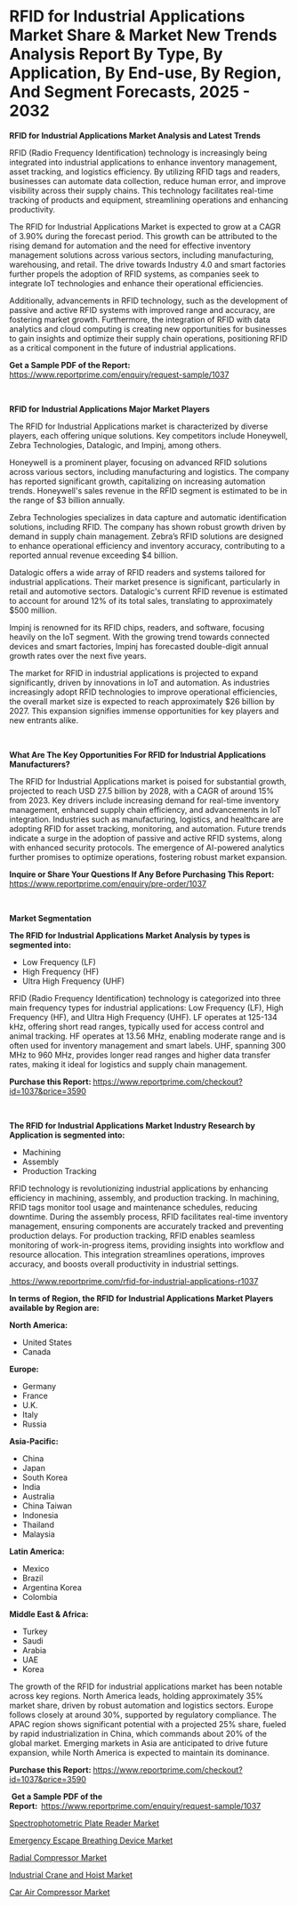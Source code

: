 <p><h1>RFID for Industrial Applications Market Share & Market New Trends Analysis Report By Type, By Application, By End-use, By Region, And Segment Forecasts, 2025 - 2032</h1></p><p><strong>RFID for Industrial Applications Market Analysis and Latest Trends</strong></p>
<p><p>RFID (Radio Frequency Identification) technology is increasingly being integrated into industrial applications to enhance inventory management, asset tracking, and logistics efficiency. By utilizing RFID tags and readers, businesses can automate data collection, reduce human error, and improve visibility across their supply chains. This technology facilitates real-time tracking of products and equipment, streamlining operations and enhancing productivity.</p><p>The RFID for Industrial Applications Market is expected to grow at a CAGR of 3.90% during the forecast period. This growth can be attributed to the rising demand for automation and the need for effective inventory management solutions across various sectors, including manufacturing, warehousing, and retail. The drive towards Industry 4.0 and smart factories further propels the adoption of RFID systems, as companies seek to integrate IoT technologies and enhance their operational efficiencies.</p><p>Additionally, advancements in RFID technology, such as the development of passive and active RFID systems with improved range and accuracy, are fostering market growth. Furthermore, the integration of RFID with data analytics and cloud computing is creating new opportunities for businesses to gain insights and optimize their supply chain operations, positioning RFID as a critical component in the future of industrial applications.</p></p>
<p><strong>Get a Sample PDF of the Report:&nbsp;</strong> <a href="https://www.reportprime.com/enquiry/request-sample/1037?utm_campaign=3346&utm_medium=2&utm_source=Github&utm_content=ia&utm_term=18032025&utm_id=rfid-for-industrial-applications">https://www.reportprime.com/enquiry/request-sample/1037</a></p>
<p>&nbsp;</p>
<p><strong>RFID for Industrial Applications Major Market Players</strong></p>
<p><p>The RFID for Industrial Applications market is characterized by diverse players, each offering unique solutions. Key competitors include Honeywell, Zebra Technologies, Datalogic, and Impinj, among others.</p><p>Honeywell is a prominent player, focusing on advanced RFID solutions across various sectors, including manufacturing and logistics. The company has reported significant growth, capitalizing on increasing automation trends. Honeywell's sales revenue in the RFID segment is estimated to be in the range of $3 billion annually.</p><p>Zebra Technologies specializes in data capture and automatic identification solutions, including RFID. The company has shown robust growth driven by demand in supply chain management. Zebra’s RFID solutions are designed to enhance operational efficiency and inventory accuracy, contributing to a reported annual revenue exceeding $4 billion.</p><p>Datalogic offers a wide array of RFID readers and systems tailored for industrial applications. Their market presence is significant, particularly in retail and automotive sectors. Datalogic's current RFID revenue is estimated to account for around 12% of its total sales, translating to approximately $500 million.</p><p>Impinj is renowned for its RFID chips, readers, and software, focusing heavily on the IoT segment. With the growing trend towards connected devices and smart factories, Impinj has forecasted double-digit annual growth rates over the next five years.</p><p>The market for RFID in industrial applications is projected to expand significantly, driven by innovations in IoT and automation. As industries increasingly adopt RFID technologies to improve operational efficiencies, the overall market size is expected to reach approximately $26 billion by 2027. This expansion signifies immense opportunities for key players and new entrants alike.</p></p>
<p>&nbsp;</p>
<p><strong>What Are The Key Opportunities For RFID for Industrial Applications Manufacturers?</strong></p>
<p><p>The RFID for Industrial Applications market is poised for substantial growth, projected to reach USD 27.5 billion by 2028, with a CAGR of around 15% from 2023. Key drivers include increasing demand for real-time inventory management, enhanced supply chain efficiency, and advancements in IoT integration. Industries such as manufacturing, logistics, and healthcare are adopting RFID for asset tracking, monitoring, and automation. Future trends indicate a surge in the adoption of passive and active RFID systems, along with enhanced security protocols. The emergence of AI-powered analytics further promises to optimize operations, fostering robust market expansion.</p></p>
<p><strong>Inquire or Share Your Questions If Any Before Purchasing This Report:</strong> <a href="https://www.reportprime.com/enquiry/pre-order/1037?utm_campaign=3346&utm_medium=2&utm_source=Github&utm_content=ia&utm_term=18032025&utm_id=rfid-for-industrial-applications">https://www.reportprime.com/enquiry/pre-order/1037</a></p>
<p>&nbsp;</p>
<p><strong>Market Segmentation</strong></p>
<p><strong>The RFID for Industrial Applications Market Analysis by types is segmented into:</strong></p>
<p><ul><li>Low Frequency (LF)</li><li>High Frequency (HF)</li><li>Ultra High Frequency (UHF)</li></ul></p>
<p><p>RFID (Radio Frequency Identification) technology is categorized into three main frequency types for industrial applications: Low Frequency (LF), High Frequency (HF), and Ultra High Frequency (UHF). LF operates at 125-134 kHz, offering short read ranges, typically used for access control and animal tracking. HF operates at 13.56 MHz, enabling moderate range and is often used for inventory management and smart labels. UHF, spanning 300 MHz to 960 MHz, provides longer read ranges and higher data transfer rates, making it ideal for logistics and supply chain management.</p></p>
<p><strong>Purchase this Report:&nbsp;</strong><a href="https://www.reportprime.com/checkout?id=1037&price=3590&utm_campaign=3346&utm_medium=2&utm_source=Github&utm_content=ia&utm_term=18032025&utm_id=rfid-for-industrial-applications">https://www.reportprime.com/checkout?id=1037&price=3590</a></p>
<p>&nbsp;</p>
<p><strong>The RFID for Industrial Applications Market Industry Research by Application is segmented into:</strong></p>
<p><ul><li>Machining</li><li>Assembly</li><li>Production Tracking</li></ul></p>
<p><p>RFID technology is revolutionizing industrial applications by enhancing efficiency in machining, assembly, and production tracking. In machining, RFID tags monitor tool usage and maintenance schedules, reducing downtime. During the assembly process, RFID facilitates real-time inventory management, ensuring components are accurately tracked and preventing production delays. For production tracking, RFID enables seamless monitoring of work-in-progress items, providing insights into workflow and resource allocation. This integration streamlines operations, improves accuracy, and boosts overall productivity in industrial settings.</p></p>
<p><a href="https://www.reportprime.com/rfid-for-industrial-applications-r1037?utm_campaign=3346&utm_medium=2&utm_source=Github&utm_content=ia&utm_term=18032025&utm_id=rfid-for-industrial-applications">&nbsp;https://www.reportprime.com/rfid-for-industrial-applications-r1037</a></p>
<p><strong>In terms of Region, the RFID for Industrial Applications Market Players available by Region are:</strong></p>
<p>
    <p> <strong> North America: </strong>
        <ul>
            <li>United States</li>
            <li>Canada</li>
        </ul>
        </p> 
    <p> <strong> Europe: </strong>
        <ul>
            <li>Germany</li>
            <li>France</li>
            <li>U.K.</li>
            <li>Italy</li>
            <li>Russia</li>
        </ul>
        </p> 
    <p> <strong> Asia-Pacific: </strong>
        <ul>
            <li>China</li>
            <li>Japan</li>
            <li>South Korea</li>
            <li>India</li>
            <li>Australia</li>
            <li>China Taiwan</li>
            <li>Indonesia</li>
            <li>Thailand</li>
            <li>Malaysia</li>
        </ul>
        </p> 
    <p> <strong> Latin America: </strong>
        <ul>
            <li>Mexico</li>
            <li>Brazil</li>
            <li>Argentina Korea</li>
            <li>Colombia</li>
        </ul>
        </p> 
    <p> <strong> Middle East & Africa: </strong>
        <ul>
            <li>Turkey</li>
            <li>Saudi</li>
            <li>Arabia</li>
            <li>UAE</li>
            <li>Korea</li>
        </ul>
    </p>
    </p>
<p><p>The growth of the RFID for industrial applications market has been notable across key regions. North America leads, holding approximately 35% market share, driven by robust automation and logistics sectors. Europe follows closely at around 30%, supported by regulatory compliance. The APAC region shows significant potential with a projected 25% share, fueled by rapid industrialization in China, which commands about 20% of the global market. Emerging markets in Asia are anticipated to drive future expansion, while North America is expected to maintain its dominance.</p></p>
<p><strong>Purchase this Report: </strong><a href="https://www.reportprime.com/checkout?id=1037&price=3590&utm_campaign=3346&utm_medium=2&utm_source=Github&utm_content=ia&utm_term=18032025&utm_id=rfid-for-industrial-applications">https://www.reportprime.com/checkout?id=1037&price=3590</a></p>
<p>&nbsp;<strong>Get a Sample PDF of the Report:&nbsp;&nbsp;</strong><a href="https://www.reportprime.com/enquiry/request-sample/1037?utm_campaign=3346&utm_medium=2&utm_source=Github&utm_content=ia&utm_term=18032025&utm_id=rfid-for-industrial-applications">https://www.reportprime.com/enquiry/request-sample/1037</a></p>
<p><strong></strong></p>
<p><p><a href="https://www.linkedin.com/pulse/future-innovation-global-spectrophotometric-plate-reader-dgsef?utm_campaign=3346&utm_medium=2&utm_source=Github&utm_content=ia&utm_term=18032025&utm_id=rfid-for-industrial-applications">Spectrophotometric Plate Reader Market</a></p><p><a href="https://www.linkedin.com/pulse/analyzing-emergency-escape-breathing-device-market-2025-2032-vic5f?utm_campaign=3346&utm_medium=2&utm_source=Github&utm_content=ia&utm_term=18032025&utm_id=rfid-for-industrial-applications">Emergency Escape Breathing Device Market</a></p><p><a href="https://www.linkedin.com/pulse/evolution-radial-compressor-market-key-shifts-from-2025-dim6f?utm_campaign=3346&utm_medium=2&utm_source=Github&utm_content=ia&utm_term=18032025&utm_id=rfid-for-industrial-applications">Radial Compressor Market</a></p><p><a href="https://www.linkedin.com/pulse/analyzing-industrial-crane-hoist-markets-growth-trajectory-ttbtf?utm_campaign=3346&utm_medium=2&utm_source=Github&utm_content=ia&utm_term=18032025&utm_id=rfid-for-industrial-applications">Industrial Crane and Hoist Market</a></p><p><a href="https://www.linkedin.com/pulse/car-air-compressor-market-analysis-indicates-favorable-growth-ymm4f?utm_campaign=3346&utm_medium=2&utm_source=Github&utm_content=ia&utm_term=18032025&utm_id=rfid-for-industrial-applications">Car Air Compressor Market</a></p></p>